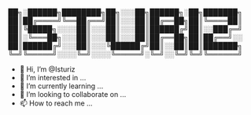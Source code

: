 
██╗░██████╗████████╗██╗░░░██╗██████╗░██╗███████╗
██║██╔════╝╚══██╔══╝██║░░░██║██╔══██╗██║╚════██║
██║╚█████╗░░░░██║░░░██║░░░██║██████╔╝██║░░███╔═╝
██║░╚═══██╗░░░██║░░░██║░░░██║██╔══██╗██║██╔══╝░░
██║██████╔╝░░░██║░░░╚██████╔╝██║░░██║██║███████╗
╚═╝╚═════╝░░░░╚═╝░░░░╚═════╝░╚═╝░░╚═╝╚═╝╚══════╝

- 👋 Hi, I’m @Isturiz
- 👀 I’m interested in ...
- 🌱 I’m currently learning ...
- 💞️ I’m looking to collaborate on ...
- 📫 How to reach me ...

<!---
Isturiz/Isturiz is a ✨ special ✨ repository because its `README.md` (this file) appears on your GitHub profile.
You can click the Preview link to take a look at your changes.
--->
